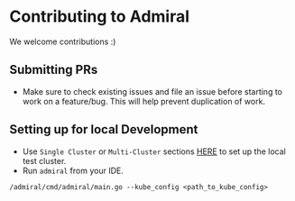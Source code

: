 # Contributing to Admiral

We welcome contributions :)

## Submitting PRs
* Make sure to check existing issues and file an issue before starting to work on a feature/bug. This will help prevent duplication of work. 

## Setting up for local Development
* Use `Single Cluster` or `Multi-Cluster` sections [HERE](./README.MD) to set up the local test cluster.
* Run `admiral` from your IDE.
```
/admiral/cmd/admiral/main.go --kube_config <path_to_kube_config>
```